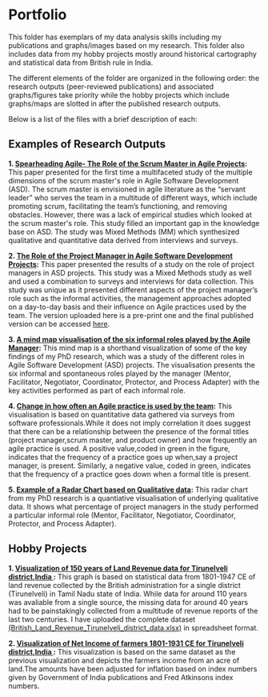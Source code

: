 # Portfolio
This folder has exemplars of my data analysis skills including my publications and graphs/images based on my research. This folder also includes data from my hobby projects mostly around historical cartography and statistical data from British rule in India.

The different elements of the folder are organized in the following order: the research outputs (peer-reviewed publications) and associated graphs/figures take priority while the hobby projects which include graphs/maps are slotted in after the published research outputs.

Below is a list of the files with a brief description of each:

## Examples of Research Outputs

**1. [Spearheading Agile- The Role of the Scrum Master in Agile Projects](https://github.com/yyshastri/Portfolio/blob/6d3b3fc4033fda59dcbf93391c15e48dc9b51b86/Spearheading%20agile%20the%20role%20of%20the%20scrum%20master%20in%20Agile%20Projects.pdf):** This paper presented for the first time a multifaceted study of the multiple dimensions of the scrum master's role in Agile Software Development (ASD). The scrum master is envisioned in agile literature as the “servant leader” who serves the team in a multitude of different ways, which include promoting scrum, facilitating the team’s functioning, and removing obstacles. However, there was a lack of empirical studies which looked at the scrum master's role. This study filled an important gap in the knowledge base on ASD. The study was Mixed Methods (MM) which synthesized qualitative and quantitative data derived from interviews and surveys.

**2. [The Role of the Project Manager in Agile Software Development Projects](https://github.com/yyshastri/Portfolio/blob/b04dc9dbe402a26f807232bff6e1ffa8bbc1eae4/The%20Role%20of%20the%20Project%20Manager%20in%20Agile%20Software%20Development%20Projects.pdf):** This paper presented the results of a study on the role of project managers in ASD projects. This study was a Mixed Methods study as well and used a combination to surveys and interviews for data collection. This study was unique as it presented different aspects of the project manager’s role such as the informal activities, the management approaches adopted on a day-to-day basis and their influence on Agile practices used by the team. The version uploaded here is a pre-print one and the final published version can be accessed [here](https://doi.org/10.1016/j.jss.2020.110871).

**3. [A mind map visualisation of the six informal roles played by the Agile Manager](https://github.com/yyshastri/Portfolio/blob/04048a41416b81cf243036f10287391429f86587/Mindmap%20of%20roles%20of%20agile%20manager.png):** This mind map is a shorthand visualization of some of the key findings of my PhD research, which was a study of the different roles in Agile Software Development (ASD) projects. The visualisation presents the six informal and spontaneous roles played by the manager (Mentor, Facilitator, Negotiator, Coordinator, Protector, and Process Adapter) with the key activities performed as part of each informal role.

**4. [Change in how often an Agile practice is used by the team](https://github.com/yyshastri/Portfolio/blob/04048a41416b81cf243036f10287391429f86587/Change_in_frequency_of_agile_practice.png):** This visualisation is based on quantitative data gathered via surveys from software professionals.While it does not imply correlation it does suggest that there can be a relationship between the presence of the formal titles (project manager,scrum master, and product owner) and how frequently an agile practice is used. A positive  value,coded in green in the figure, indicates that the frequency of a practice goes up when,say a project manager, is present. Similarly, a negative value, coded in green, indicates that the frequency of a practice goes down when a formal title is present.

**5. [Example of a Radar Chart based on Qualitative data](https://github.com/yyshastri/Portfolio/blob/2e63b5e9dc9c8276b04c0f522e25f70347a44673/Radar_chart_project_manager_informal_roles_agile.JPG):** This radar chart from my PhD research is a quantiative visualisation of underlying qualitative data. It shows what percentage of project managers in the study performed a particular informal role (Mentor, Facilitator, Negotiator, Coordinator, Protector, and Process Adapter). 

## Hobby Projects
**1. [Visualization of 150 years of Land Revenue data for Tirunelveli district,India ](https://github.com/yyshastri/Portfolio/blob/9facbc09c7e22e6956867e7130ec12281068ed97/Land%20Revenue%20per%20acre-Tirunelveli%20district%201801-1947.png):** This graph is based on statistical data from 1801-1947 CE of land revenue collected by the British administration for a single district (Tirunelveli) in Tamil Nadu state of India. While data for around 110 years was avaliable from a single source, the missing data for around 40 years had to be painstakingly collected from a multitude of revenue reports of the last two centuries. I have uploaded the complete dataset [(British_Land_Revenue_Tirunelveli_district_data.xlsx)](https://github.com/yyshastri/Portfolio/blob/9facbc09c7e22e6956867e7130ec12281068ed97/British_Land_Revenue_Tirunelveli_district_data.xlsx) in spreadsheet format.

**2. [Visualization of Net Income of farmers 1801-1931 CE for Tirunelveli district,India ](https://github.com/yyshastri/Portfolio/blob/9facbc09c7e22e6956867e7130ec12281068ed97/Net%20income%20of%20farmer%201801-1931.png):** This visualization is based on the same dataset as the previous visualization and depicts the farmers income from an acre of land.The amounts have been adjusted for inflation based on index numbers given by Government of India publications and Fred Atkinsons index numbers.
